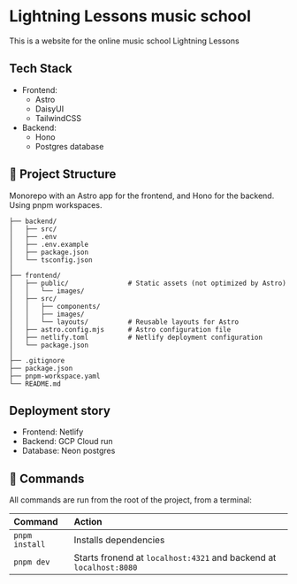 # Lightning Lessons music school

This is a website for the online music school Lightning Lessons

## Tech Stack

-   Frontend:
    -   Astro
    -   DaisyUI
    -   TailwindCSS
-   Backend:
    -   Hono
    -   Postgres database

## 🚀 Project Structure

Monorepo with an Astro app for the frontend, and Hono for the backend. Using pnpm workspaces.

```text
├── backend/
│   ├── src/
│   ├── .env
│   ├── .env.example
│   ├── package.json
│   └── tsconfig.json
│
├── frontend/
│   ├── public/               # Static assets (not optimized by Astro)
│   │   └── images/
│   ├── src/
│   │   ├── components/
│   │   ├── images/
│   │   └── layouts/          # Reusable layouts for Astro
│   ├── astro.config.mjs      # Astro configuration file
│   ├── netlify.toml          # Netlify deployment configuration
│   └── package.json
│
├── .gitignore
├── package.json
├── pnpm-workspace.yaml
└── README.md
```

## Deployment story

-   Frontend: Netlify
-   Backend: GCP Cloud run
-   Database: Neon postgres

## 🧞 Commands

All commands are run from the root of the project, from a terminal:

| Command        | Action                                                             |
| :------------- | :----------------------------------------------------------------- |
| `pnpm install` | Installs dependencies                                              |
| `pnpm dev`     | Starts fronend at `localhost:4321` and backend at `localhost:8080` |
